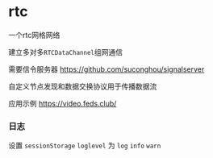 # rtc

一个rtc网格网络

建立多对多`RTCDataChannel`组网通信

需要信令服务器 https://github.com/suconghou/signalserver

自定义节点发现和数据交换协议用于传播数据流

应用示例 https://video.feds.club/


### 日志 

设置 `sessionStorage`  `loglevel` 为 `log` `info` `warn`



